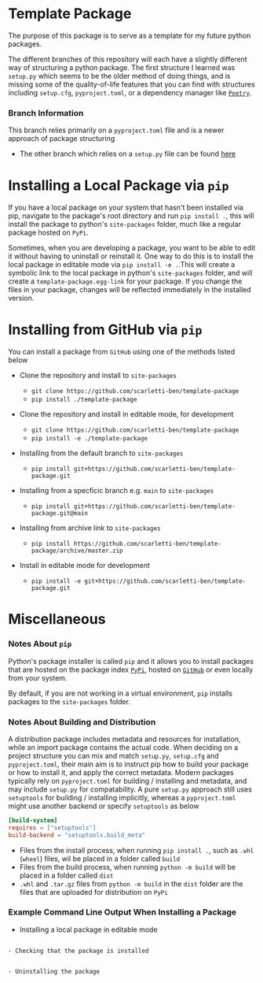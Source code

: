 # Template Package
The purpose of this package is to serve as a template for my future python packages.

The different branches of this repository will each have a slightly different way of structuring a python package. The first structure I learned was `setup.py` which seems to be the older method of doing things, and is missing some of the quality-of-life features that you can find with structures including `setup.cfg`, `pyproject.toml`, or a dependency manager like [`Poetry`](https://python-poetry.org/).

### Branch Information
This branch relies primarily on a `pyproject.toml` file and is a newer approach of package structuring
- The other branch which relies on a `setup.py` file can be found [here](https://github.com/scarletti-ben/template-package/tree/with-setup-py)

# Installing a Local Package via `pip`
If you have a local package on your system that hasn't been installed via pip, navigate to the package's root directory and run `pip install .`, this will install the package to python's `site-packages` folder, much like a regular package hosted on `PyPi`.

Sometimes, when you are developing a package, you want to be able to edit it without having to uninstall or reinstall it. One way to do this is to install the local package in editable mode via `pip install -e .`.This will create a symbolic link to the local package in python's `site-packages` folder, and will create a `template-package.egg-link` for your package. If you change the files in your package, changes will be reflected immediately in the installed version.

# Installing from GitHub via `pip`
You can install a package from `GitHub` using one of the methods listed below

- Clone the repository and install to `site-packages`
  - `git clone https://github.com/scarletti-ben/template-package`
  - `pip install ./template-package`

- Clone the repository and install in editable mode, for development
  - `git clone https://github.com/scarletti-ben/template-package`
  - `pip install -e ./template-package`

- Installing from the default branch to `site-packages`
  - `pip install git+https://github.com/scarletti-ben/template-package.git`

- Installing from a specficic branch e.g. `main` to `site-packages`
  - `pip install git+https://github.com/scarletti-ben/template-package.git@main`

- Installing from archive link to `site-packages`
  - `pip install https://github.com/scarletti-ben/template-package/archive/master.zip`

- Install in editable mode for development
  - `pip install -e git+https://github.com/scarletti-ben/template-package.git`

# Miscellaneous

### Notes About `pip`
Python's package installer is called `pip` and it allows you to install packages that are hosted on the package index [`PyPi`](https://pypi.org/), hosted on [`GitHub`](https://github.com/) or even locally from your system.

By default, if you are not working in a virtual environment, `pip` installs packages to the `site-packages` folder.

### Notes About Building and Distribution
A distribution package includes metadata and resources for installation, while an import package contains the actual code. When deciding on a project structure you can mix and match `setup.py`, `setup.cfg` and `pyproject.toml`, their main aim is to instruct pip how to build your package or how to install it, and apply the correct metadata. Modern packages typically rely on `pyproject.toml` for building / installing and metadata, and may include `setup.py` for compatability. A pure `setup.py` approach still uses `setuptools` for building / installing implicitly, whereas a `pyproject.toml` might use another backend or specify `setuptools` as below
```toml
[build-system]
requires = ["setuptools"]
build-backend = "setuptools.build_meta"
```
- Files from the install process, when running `pip install .`, such as `.whl` (`wheel`) files, wil be placed in a folder called `build`
- Files from the build process, when running `python -m build` will be placed in a folder called `dist`
- `.whl` and `.tar.gz` files from `python -m build` in the `dist` folder are the files that are uploaded for distribution on `PyPi`

### Example Command Line Output When Installing a Package
- Installing a local package in editable mode
```

- Checking that the package is installed
```
```

- Uninstalling the package
```
```
